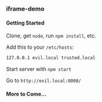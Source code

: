 ### iframe-demo ###

#### Getting Started ####

Clone, get `node`, run `npm install`, etc.

Add this to your `/etc/hosts`:

```bash
127.0.0.1 evil.local trusted.local
```

Start server with `npm start`

Go to `http://evil.local:8000/`

#### More to Come... ####
